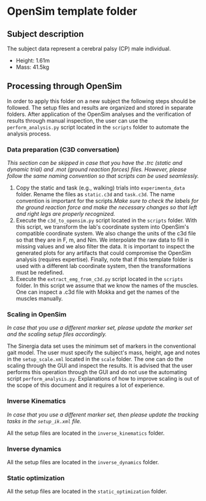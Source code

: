 # OpenSim template folder

## Subject description

The subject data represent a cerebral palsy (CP) male individual.

- Height: 1.61m
- Mass: 41.5kg

## Processing through OpenSim

In order to apply this folder on a new subject the following steps
should be followed. The setup files and results are organized and
stored in separate folders. After application of the OpenSim analyses
and the verification of results through manual inspection, the user
can use the `perform_analysis.py` script located in the `scripts`
folder to automate the analysis process.

### Data preparation (C3D conversation)

*This section can be skipped in case that you have the .trc (static
and dynamic trial) and .mot (ground reaction forces) files. However,
please follow the same naming convention so that scripts can be used
seamlessly.*

1. Copy the static and task (e.g., walking) trials into
   `experimenta_data` folder. Rename the files as `static.c3d` and
   `task.c3d`. The name convention is important for the scripts.*Make
   sure to check the labels for the ground reaction force and make the
   necessary changes so that left and right legs are properly
   recognized.*
2. Execute the `c3d_to_opensim.py` script located in the `scripts`
   folder. With this script, we transform the lab's coordinate system
   into OpenSim's compatible coordinate system. We also change the
   units of the c3d file so that they are in F, m, and Nm. We
   interpolate the raw data to fill in missing values and we also
   filter the data. It is important to inspect the generated plots for
   any artifacts that could compromise the OpenSim analysis (requires
   expertise). Finally, note that if this template folder is used with
   a different lab coordinate system, then the transformations must be
   redefined.
3. Execute the `extract_emg_from_c3d.py` script located in the
   `scripts` folder. In this script we assume that we know the names
   of the muscles. One can inspect a .c3d file with Mokka and get the
   names of the muscles manually.

### Scaling in OpenSim

*In case that you use a different marker set, please update the marker
set and the scaling setup files accordingly.*

The Sinergia data set uses the minimum set of markers in the
conventional gait model. The user must specify the subject's mass,
height, age and notes in the `setup_scale.xml` located in the `scale`
folder. The one can do the scaling through the GUI and inspect the
results. It is advised that the user performs this operation through
the GUI and do not use the automating script
`perform_analysis.py`. Explanations of how to improve scaling is out
of the scope of this document and it requires a lot of experience.

### Inverse Kinematics

*In case that you use a different marker set, then please update the
tracking tasks in the `setup_ik.xml` file.*

All the setup files are located in the `inverse_kinematics` folder.

### Inverse dynamics

All the setup files are located in the `inverse_dynamics` folder.

### Static optimization

All the setup files are located in the `static_optimization` folder.
